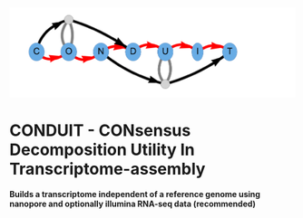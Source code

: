 ![image](CONDUIT.png)

# CONDUIT - CONsensus Decomposition Utility In Transcriptome-assembly
#### Builds a transcriptome independent of a reference genome using nanopore and optionally illumina RNA-seq data (recommended)
